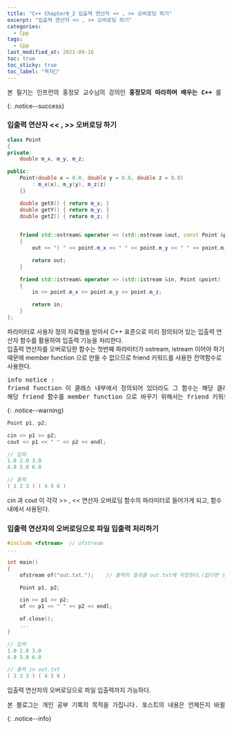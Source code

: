 ```yaml
---
title: "C++ Chapter9_2 입출력 연산자 << , >> 오버로딩 하기"
excerpt: "입출력 연산자 << , >> 오버로딩 하기"
categories:
  - Cpp
tags:
  - Cpp
last_modified_at: 2021-09-16
toc: true
toc_sticky: true
toc_label: "목차👀"
---
```


<pre>본 필기는 인프런의 홍정모 교수님의 강의인 <b>홍정모의 따라하며 배우는 C++</b> 를 듣고 작성합니다.</pre>{: .notice--success}

### 입출력 연산자 << , >> 오버로딩 하기
```cpp
class Point
{
private:
	double m_x, m_y, m_z;

public:
    Point(double x = 0.0, double y = 0.0, double z = 0.0)
        : m_x(x), m_y(y), m_z(z)
    {}

    double getX() { return m_x; }
    double getY() { return m_y; }
    double getZ() { return m_z; }

    
    friend std::ostream& operator << (std::ostream &out, const Point &point)
    {
        out << "( " << point.m_x << " " << point.m_y << " " << point.m_z << " )";

        return out;
    }

    friend std::istream& operator >> (std::istream &in, Point &point)	// 입력을 받으므로 point는 const면 안된다.
    {
        in >> point.m_x >> point.m_y >> point.m_z;

        return in;
    }
};
```
파라미터로 사용자 정의 자료형을 받아서 C++ 표준으로 미리 정의되어 있는 입출력 연산자 함수를 활용하여 입출력 기능을 처리한다.    
입출력 연산자를 오버로딩한 함수는 첫번째 파라미터가 ostream, istream 이어야 하기 때문에 member function 으로 만들 수 없으므로 friend 키워드를 사용한 전역함수로 사용한다.    

<pre>info notice :
friend function 이 클래스 내부에서 정의되어 있더라도 그 함수는 해당 클래스의 접근 권한을 얻은 일반함수이다.
해당 friend 함수를 member function 으로 바꾸기 위해서는 friend 키워드를 제거하고 this키워드로 해당 클래스에 종속되게 만든다.</pre>{: .notice--warning}

```cpp
Point p1, p2;

cin >> p1 >> p2;
cout << p1 << " " << p2 << endl;

// 입력
1.0 2.0 3.0
4.0 5.0 6.0

// 출력
( 1 2 3 ) ( 4 5 6 )
```
cin 과 cout 이 각각 >> , << 연산자 오버로딩 함수의 파라미터로 들어가게 되고, 함수 내에서 사용된다.

### 입출력 연산자의 오버로딩으로 파일 입출력 처리하기
```cpp
#include <fstream>  // ofstream
...

int main()
{
    ofstream of("out.txt.");    // 출력의 결과를 out.txt에 저장한다.(없다면 생성한다)

    Point p1, p2;

    cin >> p1 >> p2;
    of << p1 << " " << p2 << endl;

    of.close();
    ...
}

// 입력
1.0 2.0 3.0
4.0 5.0 6.0

// 출력 in out.txt
( 1 2 3 ) ( 4 5 6 )
```
입출력 연산자의 오버로딩으로 파일 입출력까지 가능하다.

<pre>본 블로그는 개인 공부 기록의 목적을 가집니다. 포스트의 내용은 언제든지 바뀔 수 있습니다.</pre>{: .notice--info}